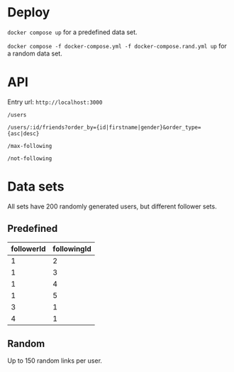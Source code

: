 # Deploy 

`docker compose up` for a predefined data set.

`docker compose -f docker-compose.yml -f docker-compose.rand.yml up` for a random data set.

# API

Entry url: `http://localhost:3000`

`/users`

`/users/:id/friends?order_by={id|firstname|gender}&order_type={asc|desc}`

`/max-following`

`/not-following`

# Data sets

All sets have 200 randomly generated users, but different follower sets.

## Predefined


| followerId | followingId |
|------------|-------------|
| 1          |     2       |
| 1          |     3       |
| 1          |     4       | 
| 1          |     5       | 
| 3          |     1       | 
| 4          |     1       | 


## Random

Up to 150 random links per user.
